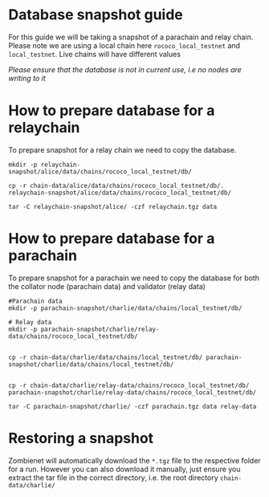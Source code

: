 # Database snapshot guide

For this guide we will be taking a snapshot of a parachain and relay chain. Please note we are using a local chain here `rococo_local_testnet` and `local_testnet`. Live chains will have different values

*Please ensure that the database is not in current use, i.e no nodes are writing to it*

# How to prepare database for a relaychain
To prepare snapshot for a relay chain we need to copy the database. 

```
mkdir -p relaychain-snapshot/alice/data/chains/rococo_local_testnet/db/

cp -r chain-data/alice/data/chains/rococo_local_testnet/db/. relaychain-snapshot/alice/data/chains/rococo_local_testnet/db/ 

tar -C relaychain-snapshot/alice/ -czf relaychain.tgz data
```
# How to prepare database for a parachain

To prepare snapshot for a parachain we need to copy the database for both the collator node (parachain data) and validator (relay data)

```
#Parachain data
mkdir -p parachain-snapshot/charlie/data/chains/local_testnet/db/

# Relay data
mkdir -p parachain-snapshot/charlie/relay-data/chains/rococo_local_testnet/db/


cp -r chain-data/charlie/data/chains/local_testnet/db/ parachain-snapshot/charlie/data/chains/local_testnet/db/


cp -r chain-data/charlie/relay-data/chains/rococo_local_testnet/db/ parachain-snapshot/charlie/relay-data/chains/rococo_local_testnet/db/

tar -C parachain-snapshot/charlie/ -czf parachain.tgz data relay-data
```

# Restoring a snapshot
Zombienet will automatically download the `*.tgz` file to the respective folder for a run. However you can also download it manually, just ensure you extract the tar file in the correct directory, i.e. the root directory
`chain-data/charlie/`